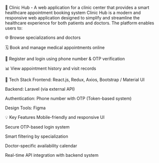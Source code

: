 🏥 Clinic Hub - A web application for a clinic center that provides a smart healthcare appointment booking system
Clinic Hub is a modern and responsive web application designed to simplify and streamline the healthcare experience for both patients and doctors. The platform enables users to:

🌐 Browse specializations and doctors

🗓️ Book and manage medical appointments online

📱 Register and login using phone number & OTP verification


📊 View appointment history and visit records

🔧 Tech Stack
Frontend: React.js, Redux, Axios, Bootstrap / Material UI

Backend: Laravel (via external API)

Authentication: Phone number with OTP (Token-based system)

Design Tools: Figma

💡 Key Features
Mobile-friendly and responsive UI

Secure OTP-based login system

Smart filtering by specialization

Doctor-specific availability calendar

Real-time API integration with backend system